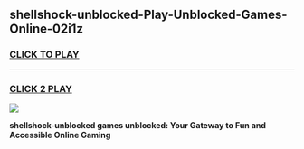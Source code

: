 
## shellshock-unblocked-Play-Unblocked-Games-Online-02i1z
<h3>
<a href="https://premium76.site?title=shellshock-unblocked&ref=25A">CLICK TO PLAY</a></h3>
<hr>

<h3>
<a href="https://premium76.site?title=shellshock-unblocked&ref=25A">CLICK 2 PLAY</a>
  
</h3>

<a href="https://premium76.site?title=shellshock-unblocked&ref=25A"><img src="https://clearcache.store/games.png"></a>


**shellshock-unblocked games unblocked: Your Gateway to Fun and Accessible Online Gaming**
